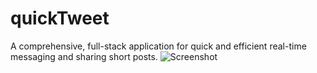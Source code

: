 # quickTweet
A comprehensive, full-stack application for quick and efficient real-time messaging and sharing short posts.
![Screenshot](mypath/tasks/portfolio/images/twiiter.png)

